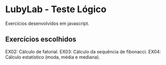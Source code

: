 # LubyLab - Teste Lógico

Exercícios desenvolvidos em javascript.

## Exercícios escolhidos

EX02: Cálculo de fatorial.
EX03: Cálculo da sequência de fibonacci.
EX04: Cálculo estatístico (moda, média e mediana).
